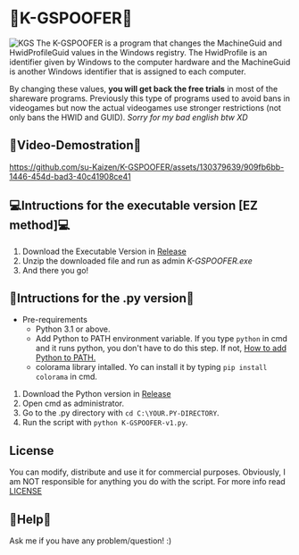 # 🌌K-GSPOOFER🌌
![KGS](https://github.com/su-Kaizen/K-GSPOOFER/assets/130379639/212077ba-11ca-4f30-ae82-c0763533ca2b)
The K-GSPOOFER is a program that changes the MachineGuid and HwidProfileGuid values in the Windows registry. 
The HwidProfile is an identifier given by Windows to the computer hardware and the MachineGuid is another Windows identifier that is assigned to each computer.

By changing these values, **you will get back the free trials** in most of the shareware programs. Previously this type of programs used to avoid bans in videogames but now the actual videogames use stronger restrictions (not only bans the HWID and GUID). *Sorry for my bad english btw XD*

## 🎥Video-Demostration🎥



https://github.com/su-Kaizen/K-GSPOOFER/assets/130379639/909fb6bb-1446-454d-bad3-40c41908ce41




## 💻Intructions for the executable version [EZ method]💻

1. Download the Executable Version in [Release](https://github.com/su-Kaizen/K-GSPOOFER/releases)
2. Unzip the downloaded file and run as admin *K-GSPOOFER.exe*
3. And there you go!

## 🐍Intructions for the .py version🐍
- Pre-requirements
  - Python 3.1 or above. 
  - Add Python to PATH environment variable. If you type `python` in cmd and it runs python, you don't have to do this step. If not, [How to add Python to PATH.](https://www.machinelearningplus.com/python/add-python-to-path-how-to-add-python-to-the-path-environment-variable-in-windows/)
  - colorama library intalled. Yo can install it by typing `pip install colorama` in cmd.

1. Download the Python version in [Release](https://github.com/su-Kaizen/K-GSPOOFER/releases)
2. Open cmd as administrator.
3. Go to the .py directory with `cd C:\YOUR.PY-DIRECTORY`.
4. Run the script with `python K-GSPOOFER-v1.py`.

## License
You can modify, distribute and use it for commercial purposes. Obviously, I am NOT responsible for anything you do with the script. For more info read [LICENSE](https://github.com/su-Kaizen/K-GSPOOFER/blob/main/LICENSE)
## 👥Help👥
Ask me if you have any problem/question! :)
